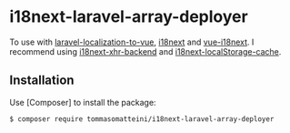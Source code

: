 # i18next-laravel-array-deployer

To use with [laravel-localization-to-vue](https://github.com/kg-bot/laravel-localization-to-vue), [i18next](https://github.com/i18next/i18next) and [vue-i18next](https://github.com/panter/vue-i18next). I recommend using [i18next-xhr-backend](https://github.com/i18next/i18next-xhr-backend) and [i18next-localStorage-cache](https://github.com/i18next/i18next-localStorage-cache).

Installation
------------

Use [Composer] to install the package:

```
$ composer require tommasomatteini/i18next-laravel-array-deployer
```